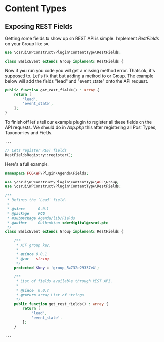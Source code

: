 # Content Types

## Exposing REST Fields

Getting some fields to show up on REST API is simple. Implement *RestFields*
on your Group like so.

```php
use \csrui\WPConstruct\Plugin\ContentType\RestFields;

class BasicEvent extends Group implements RestFields {
```

Now if you run you code you will get a missing method error.
Thats ok, it's supposed to.
Let's fix that but adding a method to or Group. The example below will add the
fields "lead" and "event_state" onto the API request.

```php
public function get_rest_fields() : array {
    return [
        'lead',
        'event_state',
    ];
}
```

To finish off let's tell our example plugin to register all these fields
on the API requests. We should do in *App.php* this after registering all Post Types,
Taxonomies and Fields.

```php
...

// Lets register REST fields
RestFieldsRegistry::register();
```

Here's a full example.

```php
namespace FCG\WP\Plugin\Agenda\Fields;

use \csrui\WPConstruct\Plugin\ContentType\ACF\Group;
use \csrui\WPConstruct\Plugin\ContentType\RestFields;

/**
 * Defines the `Lead` field.
 *
 * @since      0.0.1
 * @package    FCG
 * @subpackage Agenda/lib/Fields
 * @author     Gulbenkian <devdigital@csrui.pt>
 */
class BasicEvent extends Group implements RestFields {

	/**
	 * ACF group key.
	 *
	 * @since 0.0.1
	 * @var   string
	 */
	protected $key = 'group_5a732e29337e8';

	/**
	 * List of fields available through REST API.
	 *
	 * @since  0.0.2
	 * @return array List of strings
	 */
	public function get_rest_fields() : array {
		return [
			'lead',
			'event_state',
		];
	}

...
```
